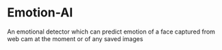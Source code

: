 # Emotion-AI
An emotional detector which can predict emotion of a face captured from web cam at the moment or of any saved images
